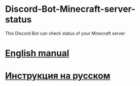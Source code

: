 # Discord-Bot-Minecraft-server-status
This Discord Bot can check status of your Minecraft server

# [English manual](https://github.com/svesnav/Discord-Bot-Minecraft-server-status/blob/main/README_ENG.md)



# [Инструкция на русском](https://github.com/svesnav/Discord-Bot-Minecraft-server-status/blob/main/README_RU.md)


